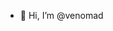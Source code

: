 - 👋 Hi, I’m @venomad

<!---
venomad/venomad is a ✨ special ✨ repository because its `README.md` (this file) appears on your GitHub profile.
You can click the Preview link to take a look at your changes.
--->

